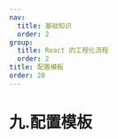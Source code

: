 ```yaml
---
nav:
  title: 基础知识
  order: 2
group:
  title: React 的工程化流程
  order: 2
title: 配置模板
order: 20
---
```


# 九.配置模板
